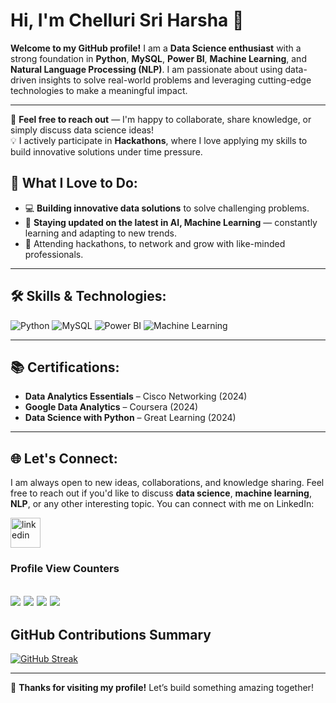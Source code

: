 # Hi, I'm **Chelluri Sri Harsha** 👋    

**Welcome to my GitHub profile!** I am a **Data Science enthusiast** with a strong foundation in **Python**, **MySQL**, **Power BI**, **Machine Learning**, and **Natural Language Processing (NLP)**. I am passionate about using data-driven insights to solve real-world problems and leveraging cutting-edge technologies to make a meaningful impact.

----


💬 **Feel free to reach out** — I'm happy to collaborate, share knowledge, or simply discuss data science ideas!  
💡 I actively participate in **Hackathons**, where I love applying my skills to build innovative solutions under time pressure.


## 🌟 **What I Love to Do**:

- 💻 **Building innovative data solutions** to solve challenging problems.
- 📰 **Staying updated on the latest in AI, Machine Learning** — constantly learning and adapting to new trends.
- 🎤 Attending hackathons, to network and grow with like-minded professionals.


---

## 🛠️ **Skills & Technologies**:

  ![Python](https://img.icons8.com/color/48/python--v1.png)  ![MySQL](https://img.icons8.com/color/48/mysql-logo.png)   ![Power BI](https://img.icons8.com/color/48/power-bi.png) ![Machine Learning](https://img.icons8.com/color/48/artificial-intelligence.png)  

---
## 📚 **Certifications**:
- **Data Analytics Essentials** – Cisco Networking (2024)
- **Google Data Analytics** – Coursera (2024)
- **Data Science with Python** – Great Learning (2024)

---

## 🌐 **Let's Connect**:

I am always open to new ideas, collaborations, and knowledge sharing. Feel free to reach out if you'd like to discuss **data science**, **machine learning**, **NLP**, or any other interesting topic. You can connect with me on LinkedIn:
                      
<a href="https://www.linkedin.com/in/chellurisriharsha/">
  <img width="48" height="48" src="https://img.icons8.com/color/48/linkedin.png" alt="linkedin"/>
</a>

### Profile View Counters
![](https://komarev.com/ghpvc/?username=harshachelluri&color=blue&style=flat&label=PROFILE+VIEWS)
![](https://komarev.com/ghpvc/?username=harshachelluri&color=brightgreen&style=for-the-badge&label=VISITORS+COUNT)
![](https://komarev.com/ghpvc/?username=harshachelluri&color=dc143c&style=flat-square&label=PROFILE+HITS)
![](https://komarev.com/ghpvc/?username=harshachelluri&base=500&abbreviated=true&color=yellowgreen&style=plastic&label=TOTAL+VIEWS)
---
## GitHub Contributions Summary

<a href="https://git.io/streak-stats">
  <img src="https://streak-stats.demolab.com?user=harshachelluri" alt="GitHub Streak" />
</a>


----         

🚀 **Thanks for visiting my profile!** Let’s build something amazing together!
